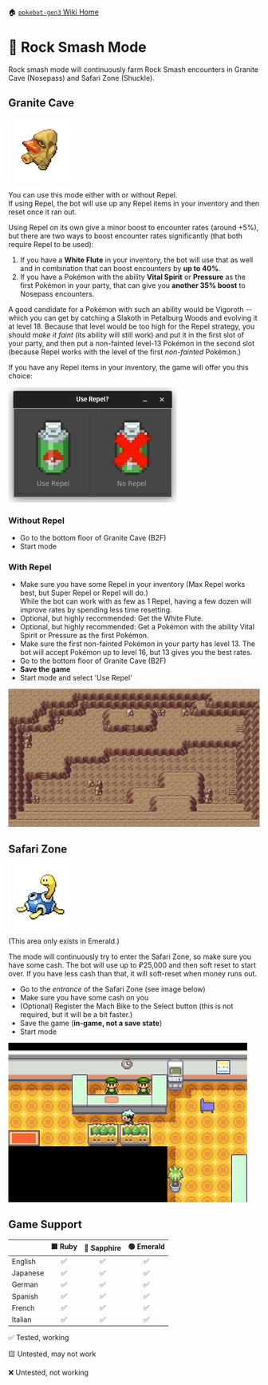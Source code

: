 🏠 [`pokebot-gen3` Wiki Home](../Readme.md)

# 🗿 Rock Smash Mode

Rock smash mode will continuously farm Rock Smash encounters in Granite Cave (Nosepass) and Safari Zone (Shuckle).

## Granite Cave
![](../../modules/web/static/sprites/pokemon/shiny/Nosepass.png)

You can use this mode either with or without Repel.  
If using Repel, the bot will use up any Repel items in your inventory and then reset once it ran out.

Using Repel on its own give a minor boost to encounter rates (around +5%), but there are two ways to
boost encounter rates significantly (that both require Repel to be used):

1. If you have a **White Flute** in your inventory, the bot will use that as well and in combination
   that can boost encounters by **up to 40%**.
2. If you have a Pokémon with the ability **Vital Spirit** or **Pressure** as the first Pokémon in
   your party, that can give you **another 35% boost** to Nosepass encounters.

A good candidate for a Pokémon with such an ability would be Vigoroth -- which you can get by catching
a Slakoth in Petalburg Woods and evolving it at level 18. Because that level would be too high for the
Repel strategy, you should _make it faint_ (its ability will still work) and put it in the first slot
of your party, and then put a non-fainted level-13 Pokémon in the second slot (because Repel works with
the level of the first _non-fainted_ Pokémon.)

If you have any Repel items in your inventory, the game will offer you this choice:

![](../images/repel_prompt.png)

### Without Repel

- Go to the bottom floor of Granite Cave (B2F)
- Start mode

### With Repel

- Make sure you have some Repel in your inventory (Max Repel works best, but Super Repel or Repel will do.)  
  While the bot can work with as few as 1 Repel, having a few dozen will improve rates by spending less time resetting.
- Optional, but highly recommended: Get the White Flute.
- Optional, but highly recommended: Get a Pokémon with the ability Vital Spirit or Pressure as the first Pokémon.
- Make sure the first non-fainted Pokémon in your party has level 13. The bot will accept Pokémon up to level 16, but
  13 gives you the best rates.
- Go to the bottom floor of Granite Cave (B2F)
- **Save the game**
- Start mode and select 'Use Repel'

![image](../images/granite_cave.png)


## Safari Zone
![](../../modules/web/static/sprites/pokemon/shiny/Shuckle.png)

(This area only exists in Emerald.)

The mode will continuously try to enter the Safari Zone, so make sure you have some cash. The bot will use up to ₽25,000 and then soft reset to start over. If you have less cash than that, it will soft-reset when money runs out.

- Go to the _entrance_ of the Safari Zone (see image below)
- Make sure you have some cash on you
- (Optional) Register the Mach Bike to the Select button (this is not required, but it will be a bit faster.)
- Save the game (**in-game, not a save state**)
- Start mode

![image](../images/safari_zone.png)


## Game Support
|          | 🟥 Ruby | 🔷 Sapphire | 🟢 Emerald |
|:---------|:-------:|:-----------:|:----------:|
| English  |    ✅    |      ✅      |     ✅      |
| Japanese |    ✅    |      ✅      |     ✅      |
| German   |    ✅    |      ✅      |     ✅      |
| Spanish  |    ✅    |      ✅      |     ✅      |
| French   |    ✅    |      ✅      |     ✅      |
| Italian  |    ✅    |      ✅      |     ✅      |

✅ Tested, working

🟨 Untested, may not work

❌ Untested, not working
